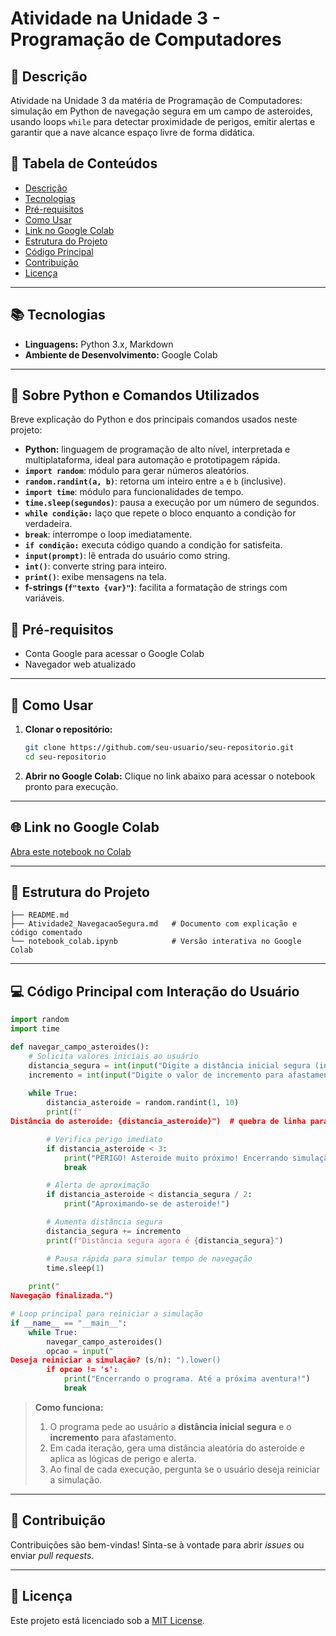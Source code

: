# Atividade na Unidade 3 - Programação de Computadores


## 📄 Descrição
Atividade na Unidade 3 da matéria de Programação de Computadores: simulação em Python de navegação segura em um campo de asteroides, usando loops `while` para detectar proximidade de perigos, emitir alertas e garantir que a nave alcance espaço livre de forma didática.

## 📑 Tabela de Conteúdos
- [Descrição](#descrição)
- [Tecnologias](#tecnologias)
- [Pré-requisitos](#pré-requisitos)
- [Como Usar](#como-usar)
- [Link no Google Colab](#link-no-google-colab)
- [Estrutura do Projeto](#estrutura-do-projeto)
- [Código Principal](#código-principal)
- [Contribuição](#contribuição)
- [Licença](#licença)

---

## 📚 Tecnologias
- **Linguagens:** Python 3.x, Markdown
- **Ambiente de Desenvolvimento:** Google Colab

---

## 🐍 Sobre Python e Comandos Utilizados

Breve explicação do Python e dos principais comandos usados neste projeto:

- **Python:** linguagem de programação de alto nível, interpretada e multiplataforma, ideal para automação e prototipagem rápida.
- **`import random`**: módulo para gerar números aleatórios.
- **`random.randint(a, b)`**: retorna um inteiro entre `a` e `b` (inclusive).
- **`import time`**: módulo para funcionalidades de tempo.
- **`time.sleep(segundos)`**: pausa a execução por um número de segundos.
- **`while condição:`** laço que repete o bloco enquanto a condição for verdadeira.
- **`break`**: interrompe o loop imediatamente.
- **`if condição:`** executa código quando a condição for satisfeita.
- **`input(prompt)`**: lê entrada do usuário como string.
- **`int()`**: converte string para inteiro.
- **`print()`**: exibe mensagens na tela.
- **f-strings (`f"texto {var}"`)**: facilita a formatação de strings com variáveis.

## 🔧 Pré-requisitos
- Conta Google para acessar o Google Colab
- Navegador web atualizado

---

## 🚀 Como Usar
1. **Clonar o repositório:**
   ```bash
   git clone https://github.com/seu-usuario/seu-repositorio.git
   cd seu-repositorio
   ```
2. **Abrir no Google Colab:**
   Clique no link abaixo para acessar o notebook pronto para execução.

---

## 🌐 Link no Google Colab
[Abra este notebook no Colab](https://colab.research.google.com/drive/1z5R9ueQ-WTB3sEHl0agXc6_U2OaBM4mE?usp=sharing)

---

## 📂 Estrutura do Projeto
```
├── README.md
├── Atividade2_NavegacaoSegura.md   # Documento com explicação e código comentado
└── notebook_colab.ipynb            # Versão interativa no Google Colab
```

---

## 💻 Código Principal com Interação do Usuário
```python
import random
import time

def navegar_campo_asteroides():
    # Solicita valores iniciais ao usuário
    distancia_segura = int(input("Digite a distância inicial segura (inteiro positivo): "))
    incremento = int(input("Digite o valor de incremento para afastamento (ex: 2): "))
    
    while True:
        distancia_asteroide = random.randint(1, 10)
        print(f"
Distância do asteroide: {distancia_asteroide}")  # quebra de linha para melhor visualização

        # Verifica perigo imediato
        if distancia_asteroide < 3:
            print("PERIGO! Asteroide muito próximo! Encerrando simulação.")
            break

        # Alerta de aproximação
        if distancia_asteroide < distancia_segura / 2:
            print("Aproximando-se de asteroide!")

        # Aumenta distância segura
        distancia_segura += incremento
        print(f"Distância segura agora é {distancia_segura}")

        # Pausa rápida para simular tempo de navegação
        time.sleep(1)
    
    print("
Navegação finalizada.")

# Loop principal para reiniciar a simulação
if __name__ == "__main__":
    while True:
        navegar_campo_asteroides()
        opcao = input("
Deseja reiniciar a simulação? (s/n): ").lower()
        if opcao != 's':
            print("Encerrando o programa. Até a próxima aventura!")
            break
```  

> **Como funciona:**
> 1. O programa pede ao usuário a **distância inicial segura** e o **incremento** para afastamento.
> 2. Em cada iteração, gera uma distância aleatória do asteroide e aplica as lógicas de perigo e alerta.
> 3. Ao final de cada execução, pergunta se o usuário deseja reiniciar a simulação.

---

## 🤝 Contribuição
Contribuições são bem-vindas! Sinta-se à vontade para abrir *issues* ou enviar *pull requests*.

---

## 📄 Licença
Este projeto está licenciado sob a [MIT License](LICENSE).
